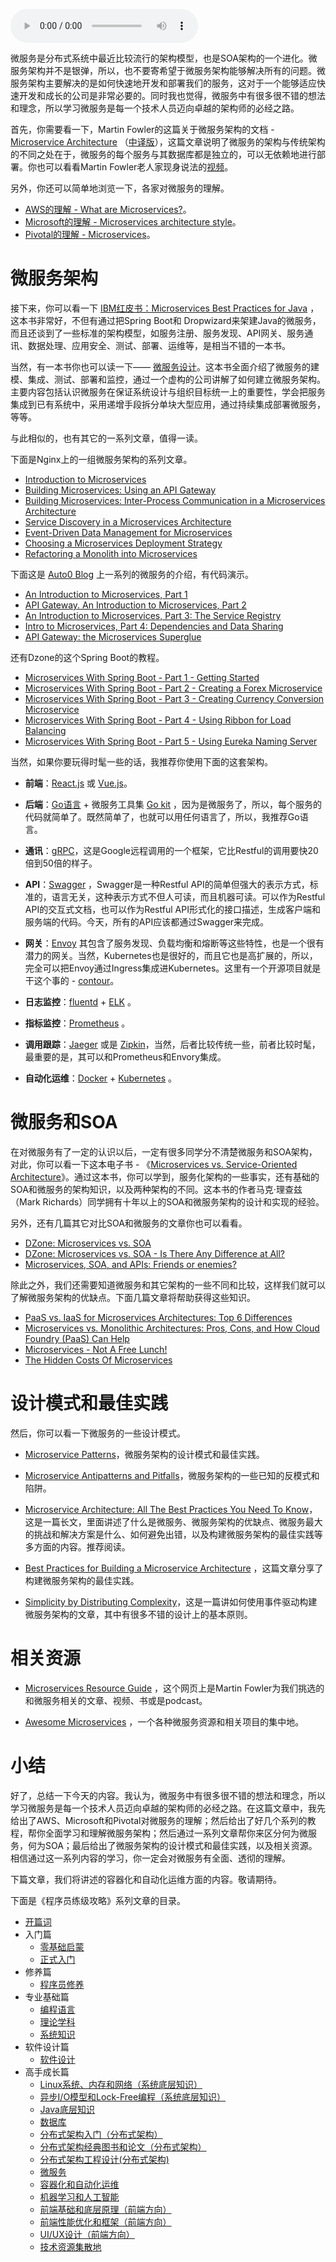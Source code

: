 <audio title="84 _ 程序员练级攻略：微服务" src="https://static001.geekbang.org/resource/audio/0e/c3/0ee1d747f31fe4e39745b520d3a66ec3.mp3" controls="controls"></audio> 
<p>微服务是分布式系统中最近比较流行的架构模型，也是SOA架构的一个进化。微服务架构并不是银弹，所以，也不要寄希望于微服务架构能够解决所有的问题。微服务架构主要解决的是如何快速地开发和部署我们的服务，这对于一个能够适应快速开发和成长的公司是非常必要的。同时我也觉得，微服务中有很多很不错的想法和理念，所以学习微服务是每一个技术人员迈向卓越的架构师的必经之路。</p><p>首先，你需要看一下，Martin Fowler的这篇关于微服务架构的文档 - <a href="http://martinfowler.com/articles/microservices.html">Microservice Architecture</a> （<a href="https://blog.csdn.net/wurenhai/article/details/37659335">中译版</a>），这篇文章说明了微服务的架构与传统架构的不同之处在于，微服务的每个服务与其数据库都是独立的，可以无依赖地进行部署。你也可以看看Martin Fowler老人家现身说法的<a href="https://www.youtube.com/watch?v=wgdBVIX9ifA">视频</a>。</p><p>另外，你还可以简单地浏览一下，各家对微服务的理解。</p><ul>
<li><a href="https://aws.amazon.com/microservices/">AWS的理解 - What are Microservices?</a>。</li>
<li><a href="https://docs.microsoft.com/en-us/azure/architecture/guide/architecture-styles/microservices">Microsoft的理解 - Microservices architecture style</a>。</li>
<li><a href="https://pivotal.io/microservices">Pivotal的理解 - Microservices</a>。</li>
</ul><h1>微服务架构</h1><p>接下来，你可以看一下 <a href="https://www.redbooks.ibm.com/redbooks/pdfs/sg248357.pdf">IBM红皮书：Microservices Best Practices for Java</a> ，这本书非常好，不但有通过把Spring Boot和 Dropwizard来架建Java的微服务，而且还谈到了一些标准的架构模型，如服务注册、服务发现、API网关、服务通讯、数据处理、应用安全、测试、部署、运维等，是相当不错的一本书。</p><!-- [[[read_end]]] --><p>当然，有一本书你也可以读一下—— <a href="https://book.douban.com/subject/26772677/">微服务设计</a>。这本书全面介绍了微服务的建模、集成、测试、部署和监控，通过一个虚构的公司讲解了如何建立微服务架构。主要内容包括认识微服务在保证系统设计与组织目标统一上的重要性，学会把服务集成到已有系统中，采用递增手段拆分单块大型应用，通过持续集成部署微服务，等等。</p><p>与此相似的，也有其它的一系列文章，值得一读。</p><p>下面是Nginx上的一组微服务架构的系列文章。</p><ul>
<li><a href="https://www.nginx.com/blog/introduction-to-microservices/">Introduction to Microservices</a></li>
<li><a href="https://www.nginx.com/blog/building-microservices-using-an-api-gateway/">Building Microservices: Using an API Gateway</a></li>
<li><a href="https://www.nginx.com/blog/building-microservices-inter-process-communication/">Building Microservices: Inter-Process Communication in a Microservices Architecture</a></li>
<li><a href="https://www.nginx.com/blog/service-discovery-in-a-microservices-architecture/">Service Discovery in a Microservices Architecture</a></li>
<li><a href="https://www.nginx.com/blog/event-driven-data-management-microservices/">Event-Driven Data Management for Microservices</a></li>
<li><a href="https://www.nginx.com/blog/deploying-microservices/">Choosing a Microservices Deployment Strategy</a></li>
<li><a href="https://www.nginx.com/blog/refactoring-a-monolith-into-microservices/">Refactoring a Monolith into Microservices</a></li>
</ul><p>下面这是 <a href="https://auth0.com/blog/">Auto0 Blog</a> 上一系列的微服务的介绍，有代码演示。</p><ul>
<li><a href="https://auth0.com/blog/an-introduction-to-microservices-part-1/">An Introduction to Microservices, Part 1</a></li>
<li><a href="https://auth0.com/blog/an-introduction-to-microservices-part-2-API-gateway/">API Gateway. An Introduction to Microservices, Part 2</a></li>
<li><a href="https://auth0.com/blog/an-introduction-to-microservices-part-3-the-service-registry/">An Introduction to Microservices, Part 3: The Service Registry</a></li>
<li><a href="https://auth0.com/blog/introduction-to-microservices-part-4-dependencies/">Intro to Microservices, Part 4: Dependencies and Data Sharing</a></li>
<li><a href="https://auth0.com/blog/apigateway-microservices-superglue/">API Gateway: the Microservices Superglue</a></li>
</ul><p>还有Dzone的这个Spring Boot的教程。</p><ul>
<li><a href="https://dzone.com/articles/microservices-with-spring-boot-part-1-getting-star">Microservices With Spring Boot - Part 1 - Getting Started</a></li>
<li><a href="https://dzone.com/articles/microservices-with-spring-boot-part-2-creating-a-f">Microservices With Spring Boot - Part 2 - Creating a Forex Microservice</a></li>
<li><a href="https://dzone.com/articles/microservices-with-spring-boot-part-3-creating-cur">Microservices With Spring Boot - Part 3 - Creating Currency Conversion Microservice</a></li>
<li><a href="https://dzone.com/articles/microservices-with-spring-boot-part-4-using-ribbon">Microservices With Spring Boot - Part 4 - Using Ribbon for Load Balancing</a></li>
<li><a href="https://dzone.com/articles/microservices-with-spring-boot-part-5-using-eureka">Microservices With Spring Boot - Part 5 - Using Eureka Naming Server</a></li>
</ul><p>当然，如果你要玩得时髦一些的话，我推荐你使用下面的这套架构。</p><ul>
<li>
<p><strong>前端</strong>：<a href="https://reactjs.org/">React.js</a> 或 <a href="https://vuejs.org/">Vue.js</a>。</p>
</li>
<li>
<p><strong>后端</strong>：<a href="https://golang.org/">Go语言</a> + 微服务工具集 <a href="https://gokit.io/">Go kit</a> ，因为是微服务了，所以，每个服务的代码就简单了。既然简单了，也就可以用任何语言了，所以，我推荐Go语言。</p>
</li>
<li>
<p><strong>通讯</strong>：<a href="https://grpc.io/">gRPC</a>，这是Google远程调用的一个框架，它比Restful的调用要快20倍到50倍的样子。</p>
</li>
<li>
<p><strong>API</strong>：<a href="https://swagger.io/">Swagger</a> ，Swagger是一种Restful API的简单但强大的表示方式，标准的，语言无关，这种表示方式不但人可读，而且机器可读。可以作为Restful API的交互式文档，也可以作为Restful API形式化的接口描述，生成客户端和服务端的代码。今天，所有的API应该都通过Swagger来完成。</p>
</li>
<li>
<p><strong>网关</strong>：<a href="https://envoyproxy.github.io/">Envoy</a> 其包含了服务发现、负载均衡和熔断等这些特性，也是一个很有潜力的网关。当然，Kubernetes也是很好的，而且它也是高扩展的，所以，完全可以把Envoy通过Ingress集成进Kubernetes。这里有一个开源项目就是干这个事的 - <a href="https://github.com/heptio/contour">contour</a>。</p>
</li>
<li>
<p><strong>日志监控</strong>：<a href="https://www.fluentd.org/">fluentd</a> + <a href="https://www.elastic.co/webinars/introduction-elk-stack">ELK</a> 。</p>
</li>
<li>
<p><strong>指标监控</strong>：<a href="https://prometheus.io/">Prometheus</a> 。</p>
</li>
<li>
<p><strong>调用跟踪</strong>：<a href="http://jaeger.readthedocs.io/en/latest/">Jaeger</a> 或是 <a href="http://zipkin.io/">Zipkin</a>，当然，后者比较传统一些，前者比较时髦，最重要的是，其可以和Prometheus和Envory集成。</p>
</li>
<li>
<p><strong>自动化运维</strong>：<a href="https://docker.io/">Docker</a> + <a href="https://kubernetes.io/">Kubernetes</a> 。</p>
</li>
</ul><h1>微服务和SOA</h1><p>在对微服务有了一定的认识以后，一定有很多同学分不清楚微服务和SOA架构，对此，你可以看一下这本电子书 - 《<a href="https://www.nginx.com/resources/library/microservices-vs-soa/">Microservices vs. Service-Oriented Architecture</a>》。通过这本书，你可以学到，服务化架构的一些事实，还有基础的SOA和微服务的架构知识，以及两种架构的不同。这本书的作者马克·理查兹（Mark Richards）同学拥有十年以上的SOA和微服务架构的设计和实现的经验。</p><p>另外，还有几篇其它对比SOA和微服务的文章你也可以看看。</p><ul>
<li><a href="https://dzone.com/articles/microservices-vs-soa-2">DZone: Microservices vs. SOA</a></li>
<li><a href="https://dzone.com/articles/microservices-vs-soa-is-there-any-difference-at-al">DZone: Microservices vs. SOA - Is There Any Difference at All?</a></li>
<li><a href="https://www.ibm.com/developerworks/websphere/library/techarticles/1601_clark-trs/1601_clark.html">Microservices, SOA, and APIs: Friends or enemies?</a></li>
</ul><p>除此之外，我们还需要知道微服务和其它架构的一些不同和比较，这样我们就可以了解微服务架构的优缺点。下面几篇文章将帮助获得这些知识。</p><ul>
<li><a href="http://blog.altoros.com/microservices-architectures-paas-vs-iaas-top-6-differences.html">PaaS vs. IaaS for Microservices Architectures: Top 6 Differences</a></li>
<li><a href="https://www.slideshare.net/altoros/microservices-vs-monolithic-architectures-pros-and-cons">Microservices vs. Monolithic Architectures: Pros, Cons, and How Cloud Foundry (PaaS) Can Help</a></li>
<li><a href="http://highscalability.com/blog/2014/4/8/microservices-not-a-free-lunch.html">Microservices - Not A Free Lunch!</a></li>
<li><a href="https://www.stackbuilders.com/news/the-hidden-costs-of-microservices">The Hidden Costs Of Microservices</a></li>
</ul><h1>设计模式和最佳实践</h1><p>然后，你可以看一下微服务的一些设计模式。</p><ul>
<li>
<p><a href="http://microservices.io/">Microservice Patterns</a>，微服务架构的设计模式和最佳实践。</p>
</li>
<li>
<p><a href="https://www.oreilly.com/ideas/microservices-antipatterns-and-pitfalls">Microservice Antipatterns and Pitfalls</a>，微服务架构的一些已知的反模式和陷阱。</p>
</li>
<li>
<p><a href="https://codingsans.com/blog/microservice-architecture-best-practices">Microservice Architecture: All The Best Practices You Need To Know</a>，这是一篇长文，里面讲述了什么是微服务、微服务架构的优缺点、微服务最大的挑战和解决方案是什么、如何避免出错，以及构建微服务架构的最佳实践等多方面的内容。推荐阅读。</p>
</li>
<li>
<p><a href="https://www.vinaysahni.com/best-practices-for-building-a-microservice-architecture">Best Practices for Building a Microservice Architecture</a> ，这篇文章分享了构建微服务架构的最佳实践。</p>
</li>
<li>
<p><a href="https://jobs.zalando.com/tech/blog/simplicity-by-distributing-complexity/">Simplicity by Distributing Complexity</a>，这是一篇讲如何使用事件驱动构建微服务架构的文章，其中有很多不错的设计上的基本原则。</p>
</li>
</ul><h1>相关资源</h1><ul>
<li>
<p><a href="http://martinfowler.com/microservices/">Microservices Resource Guide</a> ，这个网页上是Martin Fowler为我们挑选的和微服务相关的文章、视频、书或是podcast。</p>
</li>
<li>
<p><a href="https://github.com/mfornos/awesome-microservices/">Awesome Microservices</a> ，一个各种微服务资源和相关项目的集中地。</p>
</li>
</ul><h1>小结</h1><p>好了，总结一下今天的内容。我认为，微服务中有很多很不错的想法和理念，所以学习微服务是每一个技术人员迈向卓越的架构师的必经之路。在这篇文章中，我先给出了AWS、Microsoft和Pivotal对微服务的理解；然后给出了好几个系列的教程，帮你全面学习和理解微服务架构；然后通过一系列文章帮你来区分何为微服务，何为SOA；最后给出了微服务架构的设计模式和最佳实践，以及相关资源。相信通过这一系列内容的学习，你一定会对微服务有全面、透彻的理解。</p><p>下篇文章，我们将讲述的容器化和自动化运维方面的内容。敬请期待。</p><p>下面是《程序员练级攻略》系列文章的目录。</p><ul>
<li><a href="https://time.geekbang.org/column/article/8136">开篇词</a></li>
<li>入门篇
<ul>
<li><a href="https://time.geekbang.org/column/article/8216">零基础启蒙</a></li>
<li><a href="https://time.geekbang.org/column/article/8217">正式入门</a></li>
</ul>
</li>
<li>修养篇
<ul>
<li><a href="https://time.geekbang.org/column/article/8700">程序员修养</a></li>
</ul>
</li>
<li>专业基础篇
<ul>
<li><a href="https://time.geekbang.org/column/article/8701">编程语言</a></li>
<li><a href="https://time.geekbang.org/column/article/8887">理论学科</a></li>
<li><a href="https://time.geekbang.org/column/article/8888">系统知识</a></li>
</ul>
</li>
<li>软件设计篇
<ul>
<li><a href="https://time.geekbang.org/column/article/9369">软件设计</a></li>
</ul>
</li>
<li>高手成长篇
<ul>
<li><a href="https://time.geekbang.org/column/article/9759">Linux系统、内存和网络（系统底层知识）</a></li>
<li><a href="https://time.geekbang.org/column/article/9851">异步I/O模型和Lock-Free编程（系统底层知识）</a></li>
<li><a href="https://time.geekbang.org/column/article/10216">Java底层知识</a></li>
<li><a href="https://time.geekbang.org/column/article/10301">数据库</a></li>
<li><a href="https://time.geekbang.org/column/article/10603">分布式架构入门（分布式架构）</a></li>
<li><a href="https://time.geekbang.org/column/article/10604">分布式架构经典图书和论文（分布式架构）</a></li>
<li><a href="https://time.geekbang.org/column/article/11232">分布式架构工程设计(分布式架构)</a></li>
<li><a href="https://time.geekbang.org/column/article/11116">微服务</a></li>
<li><a href="https://time.geekbang.org/column/article/11665">容器化和自动化运维</a></li>
<li><a href="https://time.geekbang.org/column/article/11669">机器学习和人工智能</a></li>
<li><a href="https://time.geekbang.org/column/article/12271">前端基础和底层原理（前端方向）</a></li>
<li><a href="https://time.geekbang.org/column/article/12389">前端性能优化和框架（前端方向）</a></li>
<li><a href="https://time.geekbang.org/column/article/12486">UI/UX设计（前端方向）</a></li>
<li><a href="https://time.geekbang.org/column/article/12561">技术资源集散地</a></li>
</ul>
</li>
</ul><p></p>